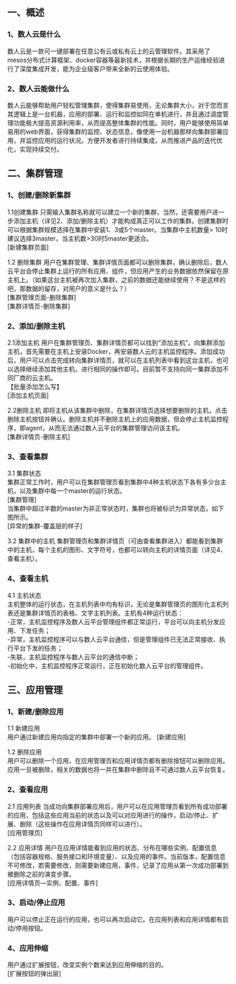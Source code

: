 ##  一、概述




### 1、数人云是什么 

  
数人云是一款可一键部署在任意公有云或私有云上的云管理软件。其采用了mesos分布式计算框架、docker容器等最新技术，并根据长期的生产运维经验进行了深度集成开发，能为企业级客户带来全新的云使用体验。    

### 2、数人云能做什么 

    
数人云能够帮助用户轻松管理集群，使得集群易使用，无论集群大小，对于您而言其逻辑上是一台机器，应用的部署、运行和监控如同在单机进行，并且通过调度管理功能极大提高资源利用率，从而提高整体集群的性能。同时，用户能够使用简单易用的web界面，获得集群的监控、状态信息，像使用一台机器那样向集群部署应用，并监控应用的运行状况。方便开发者进行持续集成，从而推进产品的迭代优化，实现持续交付。    
   
## 二、集群管理



### 1、创建/删除新集群 

  
1.1创建集群
只需输入集群名称就可以建立一个新的集群，当然，还需要用户进一步添加主机（详见2、添加/删除主机）才能构成真正可以工作的集群。创建集群时可以根据集群规模选择在集群中安装1、3或5个master。当集群中主机数量> 10时建议选择3master，当主机数>30时5master更适合。   
[新建集群页面]     


1.2 删除集群
用户在集群管理、集群详情页面都可以删除集群，确认删除后，数人云平台会停止集群上运行的所有应用、组件，但应用产生的业务数据依然保留在原主机上。（如果这台主机被再次加入集群，之前的数据还能继续使用？不是这样的吧，那数据的留存，对用户的意义是什么？）   
[集群管理页面-删除集群]   
[集群详情页-删除集群]   


### 2、添加/删除主机

     
2.1添加主机
用户在集群管理页、集群详情页都可以找到“添加主机”。向集群添加主机，首先需要在主机上安装Docker，再安装数人云的主机监控程序。添加成功后，用户可以点击完成转向集群详情页，就可以在主机列表中看到这台主机，也可以选择继续添加其他主机，进行相同的操作即可。目前暂不支持向同一集群添加不同厂商的云主机。     
【批量添加怎么写】     
[添加主机页面]     

2.2删除主机
即将主机从该集群中删除，在集群详情页选择想要删除的主机，点击删除主机按钮并确认。删除主机并不删除主机上的应用数据，但会停止主机监控程序，即agent，从而无法通过数人云平台的集群管理访问该主机。     
[集群详情页-删除主机]     


### 3、查看集群 

    
3.1 集群状态     
集群正常工作时，用户可以在集群管理页看到集群中4种主机状态下各有多少台主机，以及集群中每一个master的运行状态。     
[集群管理]    
当集群中超过半数的master为非正常状态时，集群也将被标识为异常状态，如下图所示。     
[异常的集群-覆盖层的样子]     

3.2 集群中的主机
集群管理页和集群详情页（可由查看集群进入）都能看到集群中的主机，每个主机的图形、文字符号，也都可以转向主机的详情页面（详见4、查看主机）。     


### 4、查看主机

     
4.1 主机状态      
主机整体的运行状态，在主机列表中均有标识，无论是集群管理页的图形化主机列表还是集群详情页的表格、文字主机列表。主机有4种运行状态：    
-正常，主机监控程序及数人云平台管理组件都正常运行，平台可以向主机分发应用、下发任务；    
-异常，主机监控程序可以与数人云平台通信，但是管理组件已无法正常接收、执行平台下发的任务；    
-失联，主机监控程序与数人云平台的通信中断；    
-初始化中，主机监控程序正常运行，正在初始化数人云平台的管理组件。    


## 三、应用管理


### 1、新建/删除应用 

  
1.1 新建应用     
用户通过新建应用向指定的集群中部署一个新的应用。
[新建应用]

1.2 删除应用     
用户可以删除一个应用，在应用管理页和应用详情页都有删除按钮可以删除应用。应用一旦被删除，相关的数据也将一并在集群中删除且不可通过数人云平台恢复。     
 

### 2、查看应用 

  
2.1 应用列表
当成功向集群部署应用后，用户可以在应用管理页看到所有成功部署的应用，包括这些应用当前的状态以及可以对应用进行的操作，启动/停止、扩展、删除（这些操作在应用详情页同样可以进行）。   
[应用管理页]


2.2 应用详情
用户在应用详情能看到应用的状态、分布在哪些实例、配置信息（包括容器规格、服务接口和环境变量）、以及应用的事件。当前版本，配置信息不可修改，若需要修改，则需要新建应用，事件，记录了应用从第一次成功部署到被删除之前的演变步骤。   
[应用详情页—实例、配置、事件]   


### 3、启动/停止应用


用户可以停止正在运行的应用，也可以再次启动它。在应用列表和应用详情都有启动/停用按钮。


### 4、应用伸缩


用户通过扩展按钮，改变实例个数来达到应用伸缩的目的。   
[扩展按钮的弹出层]